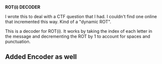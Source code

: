 __ROT(i) DECODER__

I wrote this to deal with a CTF question that I had. I couldn't find one online that incremented this way. Kind of a "dynamic ROT".

This is a decoder for ROT(i). It works by taking the index of each letter in the message and decrementing the ROT by 1 to account for 
spaces and punctuation.

## Added Encoder as well
